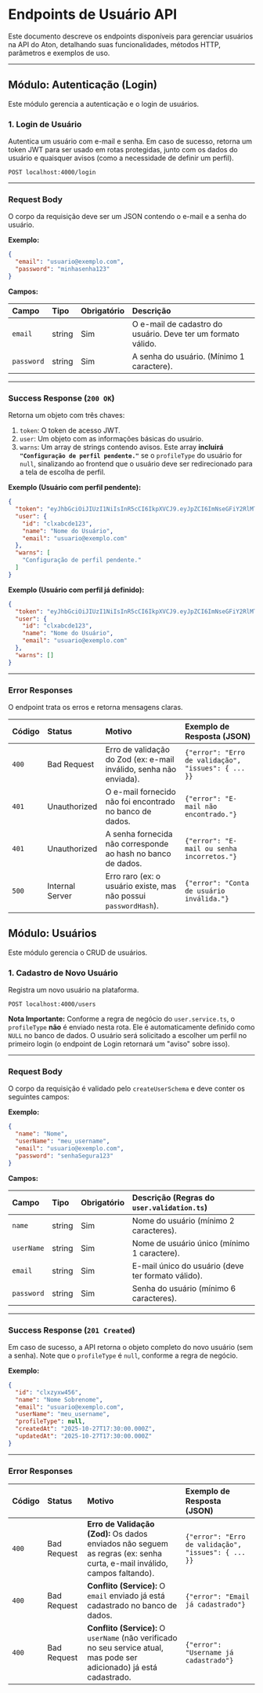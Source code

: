 # Endpoints de Usuário API
Este documento descreve os endpoints disponíveis para gerenciar usuários na API do Aton, detalhando suas funcionalidades, métodos HTTP, parâmetros e exemplos de uso.

-----


## Módulo: Autenticação (Login)

Este módulo gerencia a autenticação e o login de usuários.

### 1\. Login de Usuário

Autentica um usuário com e-mail e senha. Em caso de sucesso, retorna um token JWT para ser usado em rotas protegidas, junto com os dados do usuário e quaisquer avisos (como a necessidade de definir um perfil).

`POST localhost:4000/login`

-----

### Request Body

O corpo da requisição deve ser um JSON contendo o e-mail e a senha do usuário.

**Exemplo:**

```json
{
  "email": "usuario@exemplo.com",
  "password": "minhasenha123"
}
```

**Campos:**

| Campo | Tipo | Obrigatório | Descrição |
| :--- | :--- | :--- | :--- |
| `email` | string | Sim | O e-mail de cadastro do usuário. Deve ter um formato válido. |
| `password` | string | Sim | A senha do usuário. (Mínimo 1 caractere). |

-----

### Success Response (`200 OK`)

Retorna um objeto com três chaves:

1.  `token`: O token de acesso JWT.
2.  `user`: Um objeto com as informações básicas do usuário.
3.  `warns`: Um array de strings contendo avisos. Este array **incluirá `"Configuração de perfil pendente."`** se o `profileType` do usuário for `null`, sinalizando ao frontend que o usuário deve ser redirecionado para a tela de escolha de perfil.

**Exemplo (Usuário com perfil pendente):**

```json
{
  "token": "eyJhbGciOiJIUzI1NiIsInR5cCI6IkpXVCJ9.eyJpZCI6ImNseGFiY2RlMTIzIiwiZXhwIjoxNjk4NDI4MjIyfQ.exemploToken",
  "user": {
    "id": "clxabcde123",
    "name": "Nome do Usuário",
    "email": "usuario@exemplo.com"
  },
  "warns": [
    "Configuração de perfil pendente."
  ]
}
```

**Exemplo (Usuário com perfil já definido):**

```json
{
  "token": "eyJhbGciOiJIUzI1NiIsInR5cCI6IkpXVCJ9.eyJpZCI6ImNseGFiY2RlMTIzIiwiZXhwIjoxNjk4NDI4MjIyfQ.exemploToken",
  "user": {
    "id": "clxabcde123",
    "name": "Nome do Usuário",
    "email": "usuario@exemplo.com"
  },
  "warns": []
}
```

-----

### Error Responses

O endpoint trata os erros e retorna mensagens claras.

| Código | Status | Motivo | Exemplo de Resposta (JSON) |
| :--- | :--- | :--- | :--- |
| `400` | Bad Request | Erro de validação do Zod (ex: e-mail inválido, senha não enviada). | `{"error": "Erro de validação", "issues": { ... }}` |
| `401` | Unauthorized | O e-mail fornecido não foi encontrado no banco de dados. | `{"error": "E-mail não encontrado."}` |
| `401` | Unauthorized | A senha fornecida não corresponde ao hash no banco de dados. | `{"error": "E-mail ou senha incorretos."}` |
| `500` | Internal Server | Erro raro (ex: o usuário existe, mas não possui `passwordHash`). | `{"error": "Conta de usuário inválida."}` |

## Módulo: Usuários

Este módulo gerencia o CRUD de usuários.

### 1\. Cadastro de Novo Usuário

Registra um novo usuário na plataforma.

`POST localhost:4000/users`

**Nota Importante:** Conforme a regra de negócio do `user.service.ts`, o `profileType` **não** é enviado nesta rota. Ele é automaticamente definido como `NULL` no banco de dados. O usuário será solicitado a escolher um perfil no primeiro login (o endpoint de Login retornará um "aviso" sobre isso).

-----

### Request Body

O corpo da requisição é validado pelo `createUserSchema` e deve conter os seguintes campos:

**Exemplo:**

```json
{
  "name": "Nome",
  "userName": "meu_username",
  "email": "usuario@exemplo.com",
  "password": "senhaSegura123"
}
```

**Campos:**

| Campo | Tipo | Obrigatório | Descrição (Regras do `user.validation.ts`) |
| :--- | :--- | :--- | :--- |
| `name` | string | Sim | Nome do usuário (mínimo 2 caracteres). |
| `userName` | string | Sim | Nome de usuário único (mínimo 1 caractere). |
| `email` | string | Sim | E-mail único do usuário (deve ter formato válido). |
| `password` | string | Sim | Senha do usuário (mínimo 6 caracteres). |

-----

### Success Response (`201 Created`)

Em caso de sucesso, a API retorna o objeto completo do novo usuário (sem a senha). Note que o `profileType` é `null`, conforme a regra de negócio.

**Exemplo:**

```json
{
  "id": "clxzyxw456",
  "name": "Nome Sobrenome",
  "email": "usuario@exemplo.com",
  "userName": "meu_username",
  "profileType": null,
  "createdAt": "2025-10-27T17:30:00.000Z",
  "updatedAt": "2025-10-27T17:30:00.000Z"
}
```

-----

### Error Responses

| Código | Status | Motivo | Exemplo de Resposta (JSON) |
| :--- | :--- | :--- | :--- |
| `400` | Bad Request | **Erro de Validação (Zod):** Os dados enviados não seguem as regras (ex: senha curta, e-mail inválido, campos faltando). | `{"error": "Erro de validação", "issues": { ... }}` |
| `400` | Bad Request | **Conflito (Service):** O `email` enviado já está cadastrado no banco de dados. | `{"error": "Email já cadastrado"}` |
| `400` | Bad Request | **Conflito (Service):** O `userName` (não verificado no seu service atual, mas pode ser adicionado) já está cadastrado. | `{"error": "Username já cadastrado"}` |